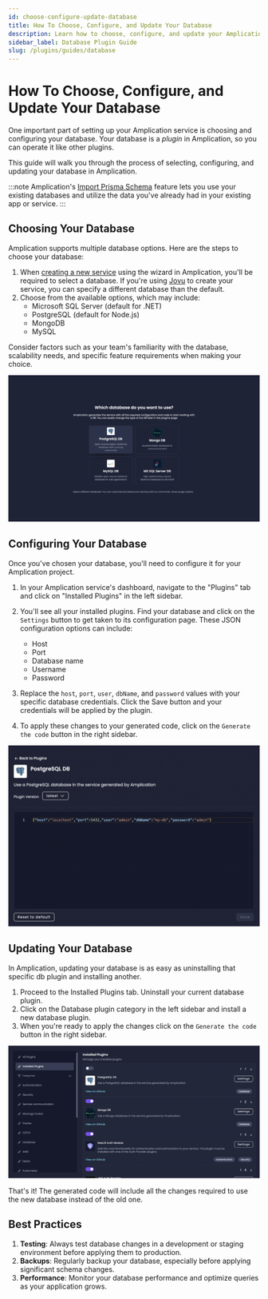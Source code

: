 ```yaml
---
id: choose-configure-update-database
title: How To Choose, Configure, and Update Your Database
description: Learn how to choose, configure, and update your Amplication database using plugins.
sidebar_label: Database Plugin Guide
slug: /plugins/guides/database
---
```


# How To Choose, Configure, and Update Your Database

One important part of setting up your Amplication service is choosing and configuring your database. Your database is a _plugin_ in Amplication, so you can operate it like other plugins.

This guide will walk you through the process of selecting, configuring, and updating your database in Amplication.

:::note
Amplication's [Import Prisma Schema](/how-to/import-prisma-schema/) feature lets you use your existing databases and utilize the data you've already had in your existing app or service.
:::

## Choosing Your Database

Amplication supports multiple database options. Here are the steps to choose your database:

1. When [creating a new service](/first-service/) using the wizard in Amplication, you'll be required to select a database. If you're using [Jovu](/amplication-ai/) to create your service, you can specify a different database than the default.
2. Choose from the available options, which may include:
   - Microsoft SQL Server (default for .NET)
   - PostgreSQL (default for Node.js)
   - MongoDB
   - MySQL

Consider factors such as your team's familiarity with the database, scalability needs, and specific feature requirements when making your choice.

![](./../plugins/assets/guides/choose-your-database.png)

## Configuring Your Database

Once you've chosen your database, you'll need to configure it for your Amplication project.

1. In your Amplication service's dashboard, navigate to the "Plugins" tab and click on "Installed Plugins" in the left sidebar.
2. You'll see all your installed plugins. Find your database and click on the `Settings` button to get taken to its configuration page. These JSON configuration options can include:
   - Host
   - Port
   - Database name
   - Username
   - Password

3. Replace the `host`, `port`, `user`, `dbName`, and `password` values with your specific database credentials. Click the Save button and your credentials will be applied by the plugin.
4. To apply these changes to your generated code, click on the `Generate the code` button in the right sidebar.

![Amplication Database Settings Configuration Page](./../plugins/assets/guides/db-settings.png)

## Updating Your Database

In Amplication, updating your database is as easy as uninstalling that specific db plugin and installing another.

1. Proceed to the Installed Plugins tab. Uninstall your current database plugin.
2. Click on the Database plugin category in the left sidebar and install a new database plugin.
3. When you're ready to apply the changes click on the `Generate the code` button in the right sidebar.

![Amplication Database Update DB](./../plugins/assets/guides/another-database.png)

That's it! The generated code will include all the changes required to use the new database instead of the old one.

## Best Practices

1. **Testing**: Always test database changes in a development or staging environment before applying them to production.
2. **Backups**: Regularly backup your database, especially before applying significant schema changes.
3. **Performance**: Monitor your database performance and optimize queries as your application grows.
